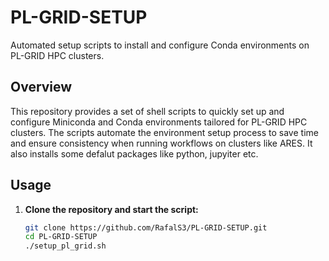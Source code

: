 # PL-GRID-SETUP

Automated setup scripts to install and configure Conda environments on PL-GRID HPC clusters.

## Overview

This repository provides a set of shell scripts to quickly set up and configure Miniconda and Conda environments tailored for PL-GRID HPC clusters. The scripts automate the environment setup process to save time and ensure consistency when running workflows on clusters like ARES. It also installs some defalut packages like python, jupyiter etc.

## Usage

1. **Clone the repository and start the script:**

   ```bash
   git clone https://github.com/RafalS3/PL-GRID-SETUP.git
   cd PL-GRID-SETUP
   ./setup_pl_grid.sh
   ```
   
